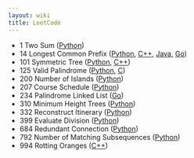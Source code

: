 ```yaml
---
layout: wiki 
title: LeetCode
---
```


- 1 Two Sum ([Python](https://github.com/likejazz/leetcode/blob/master/leetcode/1-two-sum.py))
- 14 Longest Common Prefix ([Python](https://github.com/likejazz/leetcode/blob/master/leetcode/14-longest-common-prefix.py), [C++](https://github.com/likejazz/leetcode/blob/master/leetcode/14-longest-common-prefix.cpp), [Java](https://github.com/likejazz/leetcode/blob/master/leetcode/14-longest-common-prefix.java), [Go](https://github.com/likejazz/leetcode/blob/master/leetcode/14-longest-common-prefix.go))
- 101 Symmetric Tree ([Python](https://github.com/likejazz/leetcode/blob/master/leetcode/101-symmetric-tree.py), [C++](https://github.com/likejazz/leetcode/blob/master/leetcode/101-symmetric-tree.cpp))
- 125 Valid Palindrome ([Python](https://github.com/likejazz/leetcode/blob/master/leetcode/125-valid-palindrome.py), [C](https://github.com/likejazz/leetcode/blob/master/leetcode/125-valid-palindrome.c))
- 200 Number of Islands ([Python](https://github.com/likejazz/leetcode/blob/master/leetcode/200-number-of-islands.py))
- 207 Course Schedule ([Python](https://github.com/likejazz/leetcode/blob/master/leetcode/207-course-schedule.py))
- 234 Palindrome Linked List ([Go](https://github.com/likejazz/leetcode/blob/master/leetcode/234-palindrome-linked-list.go))
- 310 Minimum Height Trees ([Python](https://github.com/likejazz/leetcode/blob/master/leetcode/310-minimum-height-trees.py))
- 332 Reconstruct Itinerary ([Python](https://github.com/likejazz/leetcode/blob/master/leetcode/332-reconstruct-itinerary.py))
- 399 Evaluate Division ([Python](https://github.com/likejazz/leetcode/blob/master/leetcode/399-evaluate-division.py))
- 684 Redundant Connection ([Python](https://github.com/likejazz/leetcode/blob/master/leetcode/684-redundant-connection.py))
- 792 Number of Matching Subsequences ([Python](https://github.com/likejazz/leetcode/blob/master/leetcode/792-number-of-matching-subsequences.py))
- 994 Rotting Oranges ([C++](https://github.com/likejazz/leetcode/blob/master/leetcode/994-rotting-oranges.cpp))

